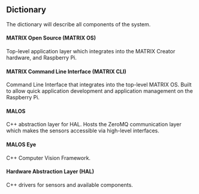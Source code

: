 ## Dictionary
The dictionary will describe all components of the system.

#### MATRIX Open Source (MATRIX OS)
Top-level application layer which integrates into the MATRIX Creator hardware, and Raspberry Pi. 

#### MATRIX Command Line Interface (MATRIX CLI)
Command Line Interface that integrates into the top-level MATRIX OS. Built to allow quick application development and application management on the Raspberry Pi.

#### MALOS
C++ abstraction layer for HAL. Hosts the ZeroMQ communication layer which makes the sensors accessible via high-level interfaces. 

#### MALOS Eye
C++ Computer Vision Framework.

#### Hardware Abstraction Layer (HAL)
C++ drivers for sensors and available components.
